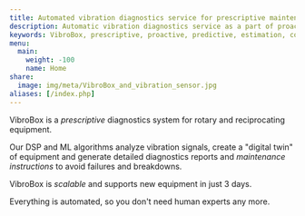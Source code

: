 ```yaml
---
title: Automated vibration diagnostics service for prescriptive maintenance and smart contracts - upgrade your condition monitoring to the next level.
description: Automatic vibration diagnostics service as a part of proactive (or prescriptive in contrast to predictive) maintenance. Our scientists are focused on wavelets, neural networks, fuzzy logic and other digital signal processing algorithms.
keywords: VibroBox, prescriptive, proactive, predictive, estimation, condition, monitoring, equipment, vibro, diagnostics, vibrodiagnostics, vibration, prediction, maintenance, neural networks, wavelets, fuzzy logic, IIoT, industry
menu:
  main:
    weight: -100
    name: Home
share:
  image: img/meta/VibroBox_and_vibration_sensor.jpg
aliases: [/index.php]
---
```

VibroBox is a *prescriptive* diagnostics system for rotary and reciprocating equipment.

Our DSP and ML algorithms analyze vibration signals, create a "digital twin" of equipment and generate detailed diagnostics reports and *maintenance instructions* to avoid failures and breakdowns.

VibroBox is *scalable* and supports new equipment in just 3 days.

Everything is automated, so you don't need human experts any more.
